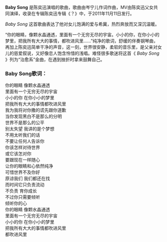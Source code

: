 

**Baby Song** 是陈奕迅演唱的歌曲，歌曲由岑宁儿作词作曲，MV由陈奕迅父女共同演绎，收录在专辑陈奕迅专辑《？》中，于2011年11月11日发行。

_Baby Song_ 这首歌曲表达了他对女儿饱满的爱与希冀，热烈奔放而又深沉温暖。

“你的眼睛，像颗水晶通透，里面有一个无穷无尽的宇宙。小小的你，在你小小的梦里，把我所有大大的事情，都吹进风里……”纯净的歌词，舒缓的伴奏钢琴曲，再加上陈奕迅简单干净的声音，这一刻，世界很安静，柔软的音乐里，是父亲对女儿的慈爱叙说，又好像恋人饱含怜惜的浅唱。难怪很多歌迷将这首《
_Baby Song_ 》列为“治愈系”金曲，在遇到挫折时拿来鼓舞自己。

### Baby Song歌词：

你的眼睛 像颗水晶通透  
里面有一个无穷无尽的宇宙  
小小的你 在你小小的梦里  
把我所有大大的事情都吹进风里  
我为我将对你撒的谎先跟你道歉  
当你发现黑白不是那么的分明  
世界不是那么的公平  
别太失望 我讲的是个梦想  
不用太听我们的话  
不要让任何人告诉你  
你该怎样对待世界  
或它该怎对你  
要跟现在一样随心  
让你的眼睛和心依然纯净  
可惜世界不及你好  
原谅我们 我们都还在找  
而时间它只负责流动  
不负责 育你成长  
不过你只需要倾听  
倾听你的心  
你的眼睛 像颗水晶通透  
里面有一个无穷无尽的宇宙  
小小的你 在你小小的梦里  
把我所有大大的事情都吹进风里  
都吹进风里

